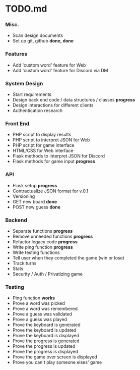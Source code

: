 # TODO.md

### Misc.

* Scan design documents
* Set up git, github **done, done**

### Features

* Add 'custom word' feature for Web
* Add 'custom word' feature for Discord via DM

### System Design

* Start requirements
* Design back end code / data structures / classes **progress**
* Design interactions for different clients
* Authentication research

### Front End

* PHP script to display results
* PHP script to interpret JSON for Web
* PHP script for game interface
* HTML/CSS for Web interface
* Flask methods to interpret JSON for Discord
* Flask methods for game input **progress**

### API

* Flask setup **progress**
* Contractualize JSON format for v.0.1
* Versioning
* GET new board **done**
* POST new guess **done**

### Backend

* Separate functions  **progress**
* Remove unneeded functions **progress**
* Refactor legacy code **progress**
* Write ping function **progress**
* Write testing functions
* Tell user when they completed the game (win or lose)
* Track turns
* Stats
* Security / Auth / Privatizing game

### Testing

* Ping function **works**
* Prove a word was picked
* Prove a word was remembered
* Prove a guess was validated
* Prove a guess was played
* Prove the keyboard is generated
* Prove the keyboard is updated
* Prove the keyboard is displayed
* Prove the progress is generated
* Prove the progress is updated
* Prove the progress is displayed
* Prove the game over screen is displayed
* Prove you can't play someone elses' game
